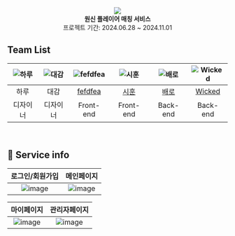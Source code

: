 <div align="center">
 <img src="https://github.com/user-attachments/assets/af33af76-9e7f-4928-ab18-06fe324ca505">
 <br>
<b>원신 플레이어 매칭 서비스</b><br>
 프로젝트 기간: 2024.06.28 ~ 2024.11.01
</div>

## Team List
|![하루](https://github.com/user-attachments/assets/af33af76-9e7f-4928-ab18-06fe324ca505)|![대감](https://github.com/user-attachments/assets/af33af76-9e7f-4928-ab18-06fe324ca505)|![fefdfea](https://avatars.githubusercontent.com/u/46808357?v=4)|![시훈](https://avatars.githubusercontent.com/u/111095268?v=4)|![배로](https://avatars.githubusercontent.com/u/35491206?v=4)|![Wicked](https://avatars.githubusercontent.com/u/77485397?v=4)|
|:---:|:---:|:---:|:---:|:---:|:---:|
|하루|대감|[fefdfea](https://github.com/fefdfea1)|[시훈](https://github.com/lee-sihun)|[배로](https://github.com/BaeRoNuI)|[Wicked](https://github.com/Preasim)|
|디자이너|디자이너|Front-end|Front-end|Back-end|Back-end|

<br>

## 📸 Service info

|로그인/회원가입|메인페이지|
|:---:|:---:|
|![image](https://github.com/user-attachments/assets/3b69baee-80cf-4231-9ea3-d249403cdafb)|![image](https://github.com/user-attachments/assets/469b06fb-f470-4696-938e-986038cf0579)|

|마이페이지|관리자페이지|
|:---:|:---:|
|![image](https://github.com/user-attachments/assets/db767882-4fb5-43a5-b5c0-4ae7868a5a9c)|![image](https://github.com/user-attachments/assets/cde419a6-d5ae-4125-88c5-995822439a06)|
